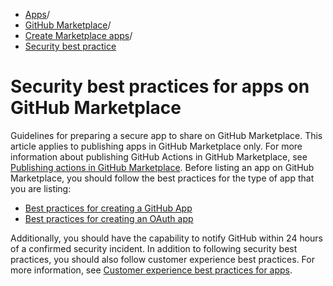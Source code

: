  * [Apps](https://docs.github.com/en/apps "Apps")/
  * [GitHub Marketplace](https://docs.github.com/en/apps/github-marketplace "GitHub Marketplace")/
  * [Create Marketplace apps](https://docs.github.com/en/apps/github-marketplace/creating-apps-for-github-marketplace "Create Marketplace apps")/
  * [Security best practice](https://docs.github.com/en/apps/github-marketplace/creating-apps-for-github-marketplace/security-best-practices-for-apps-on-github-marketplace "Security best practice")


# Security best practices for apps on GitHub Marketplace
Guidelines for preparing a secure app to share on GitHub Marketplace.
This article applies to publishing apps in GitHub Marketplace only. For more information about publishing GitHub Actions in GitHub Marketplace, see [Publishing actions in GitHub Marketplace](https://docs.github.com/en/actions/creating-actions/publishing-actions-in-github-marketplace).
Before listing an app on GitHub Marketplace, you should follow the best practices for the type of app that you are listing:
  * [Best practices for creating a GitHub App](https://docs.github.com/en/apps/creating-github-apps/about-creating-github-apps/best-practices-for-creating-a-github-app)
  * [Best practices for creating an OAuth app](https://docs.github.com/en/apps/oauth-apps/building-oauth-apps/best-practices-for-creating-an-oauth-app)


Additionally, you should have the capability to notify GitHub within 24 hours of a confirmed security incident.
In addition to following security best practices, you should also follow customer experience best practices. For more information, see [Customer experience best practices for apps](https://docs.github.com/en/apps/github-marketplace/creating-apps-for-github-marketplace/customer-experience-best-practices-for-apps).

